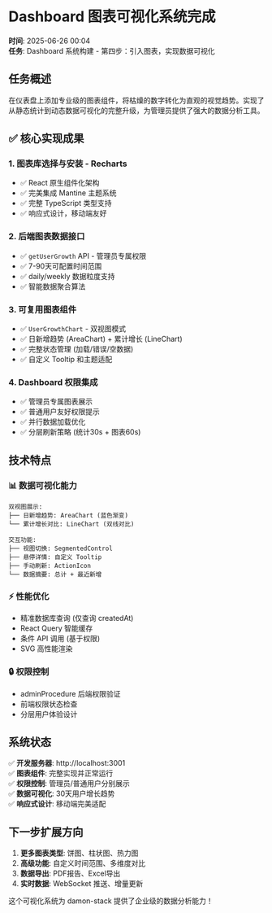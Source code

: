 # Dashboard 图表可视化系统完成

**时间**: 2025-06-26 00:04  
**任务**: Dashboard 系统构建 - 第四步：引入图表，实现数据可视化

## 任务概述

在仪表盘上添加专业级的图表组件，将枯燥的数字转化为直观的视觉趋势。实现了从静态统计到动态数据可视化的完整升级，为管理员提供了强大的数据分析工具。

## ✅ 核心实现成果

### 1. **图表库选择与安装 - Recharts**
- ✅ React 原生组件化架构
- ✅ 完美集成 Mantine 主题系统  
- ✅ 完整 TypeScript 类型支持
- ✅ 响应式设计，移动端友好

### 2. **后端图表数据接口**
- ✅ `getUserGrowth` API - 管理员专属权限
- ✅ 7-90天可配置时间范围
- ✅ daily/weekly 数据粒度支持
- ✅ 智能数据聚合算法

### 3. **可复用图表组件**
- ✅ `UserGrowthChart` - 双视图模式
- ✅ 日新增趋势 (AreaChart) + 累计增长 (LineChart)
- ✅ 完整状态管理 (加载/错误/空数据)
- ✅ 自定义 Tooltip 和主题适配

### 4. **Dashboard 权限集成**
- ✅ 管理员专属图表展示
- ✅ 普通用户友好权限提示
- ✅ 并行数据加载优化
- ✅ 分层刷新策略 (统计30s + 图表60s)

## 技术特点

### 📊 **数据可视化能力**
```
双视图展示:
├── 日新增趋势: AreaChart (蓝色渐变)
└── 累计增长对比: LineChart (双线对比)

交互功能:
├── 视图切换: SegmentedControl
├── 悬停详情: 自定义 Tooltip
├── 手动刷新: ActionIcon
└── 数据摘要: 总计 + 最近新增
```

### ⚡ **性能优化**
- 精准数据库查询 (仅查询 createdAt)
- React Query 智能缓存
- 条件 API 调用 (基于权限)
- SVG 高性能渲染

### 🔒 **权限控制**
- adminProcedure 后端权限验证
- 前端权限状态检查
- 分层用户体验设计

## 系统状态

✅ **开发服务器**: http://localhost:3001  
✅ **图表组件**: 完整实现并正常运行  
✅ **权限控制**: 管理员/普通用户分别展示  
✅ **数据可视化**: 30天用户增长趋势  
✅ **响应式设计**: 移动端完美适配  

## 下一步扩展方向

1. **更多图表类型**: 饼图、柱状图、热力图
2. **高级功能**: 自定义时间范围、多维度对比  
3. **数据导出**: PDF报告、Excel导出
4. **实时数据**: WebSocket 推送、增量更新

这个可视化系统为 damon-stack 提供了企业级的数据分析能力！ 